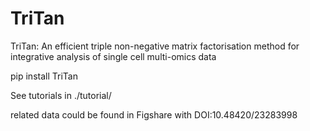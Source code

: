 # TriTan
TriTan: An efficient triple non-negative matrix factorisation method for integrative analysis of single cell multi-omics data

pip install TriTan

See tutorials in ./tutorial/

related data could be found in Figshare with DOI:10.48420/23283998
